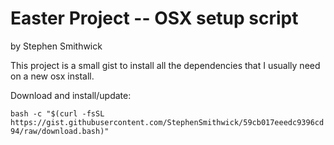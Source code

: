 # Easter Project -- OSX setup script

by Stephen Smithwick

This project is a small gist to install all the dependencies that I usually need on a new osx install.

Download and install/update:

```bash -c "$(curl -fsSL https://gist.githubusercontent.com/StephenSmithwick/59cb017eeedc9396cd94/raw/download.bash)"```